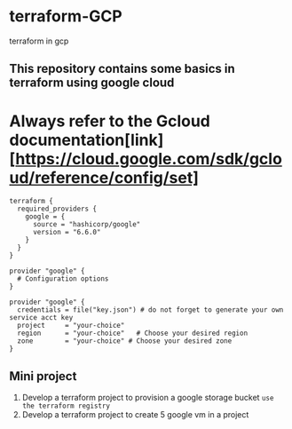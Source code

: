 # terraform-GCP
terraform in gcp

## This repository contains some basics in terraform using google cloud
# Always refer to the Gcloud documentation[link][https://cloud.google.com/sdk/gcloud/reference/config/set]

```hcl
terraform {
  required_providers {
    google = {
      source = "hashicorp/google"
      version = "6.6.0"
    }
  }
}

provider "google" {
  # Configuration options
}

```

```hcl
provider "google" {
  credentials = file("key.json") # do not forget to generate your own service acct key
  project     = "your-choice"
  region      = "your-choice"   # Choose your desired region
  zone        = "your-choice" # Choose your desired zone
}

```
## Mini project
1. Develop a terraform project to provision a google storage bucket 
 `use the terraform registry`
2. Develop a terraform project to create 5 google vm in a project 